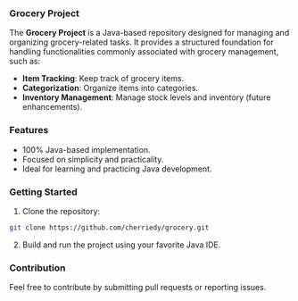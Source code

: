 ### Grocery Project

The **Grocery Project** is a Java-based repository designed for managing and organizing grocery-related tasks. It provides a structured foundation for handling functionalities commonly associated with grocery management, such as:

- **Item Tracking**: Keep track of grocery items.
- **Categorization**: Organize items into categories.
- **Inventory Management**: Manage stock levels and inventory (future enhancements).

### Features
- 100% Java-based implementation.
- Focused on simplicity and practicality.
- Ideal for learning and practicing Java development.

### Getting Started
1. Clone the repository:
```bash
git clone https://github.com/cherriedy/grocery.git
```
2. Build and run the project using your favorite Java IDE.

### Contribution
Feel free to contribute by submitting pull requests or reporting issues.
